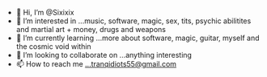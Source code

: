 - 👋 Hi, I’m @Sixixix
- 👀 I’m interested in ...music, software, magic, sex, tits, psychic abilitites and martial art + money, drugs and weapons
- 🌱 I’m currently learning ...more about software, magic, guitar, myself and the cosmic void within
- 💞️ I’m looking to collaborate on ...anything interesting
- 📫 How to reach me ...tranqidiots55@gmail.com

<!---
Sixixix/Sixixix is a ✨ special ✨ repository because its `README.md` (this file) appears on your GitHub profile.
You can click the Preview link to take a look at your changes.
--->

